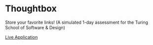# Thoughtbox

Store your favorite links!
(A simulated 1-day assessment for the Turing School of Software & Design)

[Live Application](https://thoughtbox2.herokuapp.com/)
